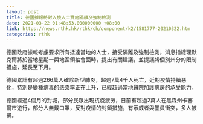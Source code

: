 ```yaml
---
layout: post
title: 德國據報將對入境人士實施隔離及強制檢測
date: 2021-03-22 01:48:53.000000000 +08:00
link: https://news.rthk.hk/rthk/ch/component/k2/1581777-20210322.htm
categories: rthk
---
```


德國政府據報考慮要求所有抵達當地的人士，接受隔離及強制檢測，消息指總理默克爾將於當地星期一與地區領袖會面時，提出有關建議，並提議將個別州分的限制措施，延長至下月。

德國累計有超過266萬人確診新型肺炎，超過7萬4千人死亡，近期疫情持續惡化，特別是變種病毒的感染率正在上升，已經超過當地醫院加護病房的承受能力。

德國經過4個月的封城，部分民眾出現抗疫疲勞，日前有超過2萬人在黑森州卡塞爾市遊行，部分人無戴口罩，反對疫情的封鎖措施，有示威者與警員衝突，多人被捕。
